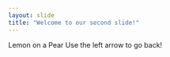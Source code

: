 ```yaml
---
layout: slide
title: "Welcome to our second slide!"
---
```

Lemon on a Pear
Use the left arrow to go back!
